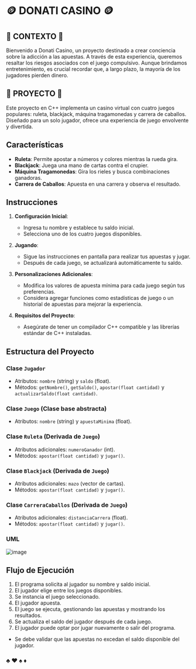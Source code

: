 # 🪙 DONATI CASINO 🪙
## 🎰 CONTEXTO 🎰
Bienvenido a Donati Casino, un proyecto destinado a crear conciencia sobre la adicción a las apuestas. A través de esta experiencia, queremos resaltar los riesgos asociados con el juego compulsivo. Aunque brindamos entretenimiento, es crucial recordar que, a largo plazo, la mayoría de los jugadores pierden dinero.

## 🎰 PROYECTO 🎰
Este proyecto en C++ implementa un casino virtual con cuatro juegos populares: ruleta, blackjack, máquina tragamonedas y carrera de caballos. Diseñado para un solo jugador, ofrece una experiencia de juego envolvente y divertida.

## Características

- **Ruleta**: Permite apostar a números y colores mientras la rueda gira.
- **Blackjack**: Juega una mano de cartas contra el crupier.
- **Máquina Tragamonedas**: Gira los rieles y busca combinaciones ganadoras.
- **Carrera de Caballos**: Apuesta en una carrera y observa el resultado.

## Instrucciones

1. **Configuración Inicial**:
   - Ingresa tu nombre y establece tu saldo inicial.
   - Selecciona uno de los cuatro juegos disponibles.

2. **Jugando**:
   - Sigue las instrucciones en pantalla para realizar tus apuestas y jugar.
   - Después de cada juego, se actualizará automáticamente tu saldo.

3. **Personalizaciones Adicionales**:
   - Modifica los valores de apuesta mínima para cada juego según tus preferencias.
   - Considera agregar funciones como estadísticas de juego o un historial de apuestas para mejorar la experiencia.

4. **Requisitos del Proyecto**:
   - Asegúrate de tener un compilador C++ compatible y las librerías estándar de C++ instaladas.

## Estructura del Proyecto

### Clase `Jugador`

- Atributos: `nombre` (string) y `saldo` (float).
- Métodos: `getNombre()`, `getSaldo()`, `apostar(float cantidad)` y `actualizarSaldo(float cantidad)`.

### Clase `Juego` (Clase base abstracta)

- Atributos: `nombre` (string) y `apuestaMinima` (float).

### Clase `Ruleta` (Derivada de `Juego`)

- Atributos adicionales: `numeroGanador` (int).
- Métodos: `apostar(float cantidad)` y `jugar()`.

### Clase `Blackjack` (Derivada de `Juego`)

- Atributos adicionales: `mazo` (vector de cartas).
- Métodos: `apostar(float cantidad)` y `jugar()`.

### Clase `CarreraCaballos` (Derivada de `Juego`)

- Atributos adicionales: `distanciaCarrera` (float).
- Métodos: `apostar(float cantidad)` y `jugar()`.

### UML
![image](https://github.com/Donattii/casino/assets/112676468/6bc5275a-0043-4bef-b3b8-505ed766c0f1)






## Flujo de Ejecución

1. El programa solicita al jugador su nombre y saldo inicial.
2. El jugador elige entre los juegos disponibles.
3. Se instancia el juego seleccionado.
4. El jugador apuesta.
5. El juego se ejecuta, gestionando las apuestas y mostrando los resultados.
6. Se actualiza el saldo del jugador después de cada juego.
7. El jugador puede optar por jugar nuevamente o salir del programa.

- Se debe validar que las apuestas no excedan el saldo disponible del jugador.

###  ♣️ ♥️ ♠️ ♦️
